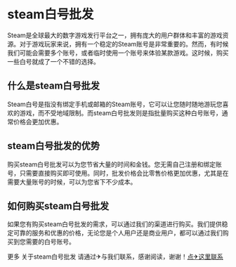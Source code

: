 # steam白号批发

Steam是全球最大的数字游戏发行平台之一，拥有庞大的用户群体和丰富的游戏资源。对于游戏玩家来说，拥有一个稳定的Steam账号是非常重要的。然而，有时候我们可能会需要多个账号，或者临时使用一个账号来体验某款游戏。这时候，购买一些白号就成了一个不错的选择。

## 什么是steam白号批发

Steam白号是指没有绑定手机或邮箱的Steam账号，它可以让您随时随地游玩您喜欢的游戏，而不受地域限制。而steam白号批发则是指批量购买这种白号账号，通常价格会更加优惠。

## steam白号批发的优势

购买steam白号批发可以为您节省大量的时间和金钱。您无需自己注册和绑定账号，只需要直接购买即可使用。同时，批发价格会比零售价格更加优惠，尤其是在需要大量账号的时候，可以为您省下不少成本。

## 如何购买steam白号批发

如果您有购买steam白号批发的需求，可以通过我们的渠道进行购买。我们提供稳定可靠的服务和优惠的价格，无论您是个人用户还是商业用户，都可以通过我们购买到您需要的白号账号。

更多 关于steam白号批发 请通过✈与我们联系，感谢阅读，谢谢！[点✈这里联系](https://w.k02.cc)